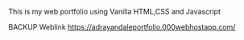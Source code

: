 This is my web portfolio using Vanilla HTML,CSS and Javascript

BACKUP Weblink
https://adrayandaleportfolio.000webhostapp.com/
